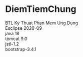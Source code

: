 # DiemTiemChung
BTL Ky Thuat Phan Mem Ung Dung <br>
Esclipse 2020-09 <br>
java 18 <br>
tomcat 9.0 <br>
jstl-1.2 <br>
bootstrap-3.4.1

